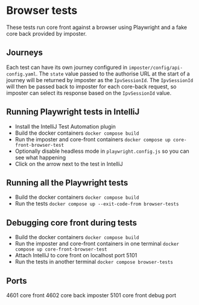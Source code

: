 # Browser tests

These tests run core front against a browser using Playwright and a fake core back provided by imposter.

## Journeys
Each test can have its own journey configured in `imposter/config/api-config.yaml`. The `state` value passed to the authorise URL at the start of a journey will be returned by imposter as the `IpvSessionId`. The `IpvSessionId` will then be passed back to imposter for each core-back request, so imposter can select its response based on the `IpvSessionId` value.

## Running Playwright tests in IntelliJ
- Install the IntelliJ Test Automation plugin
- Build the docker containers `docker compose build`
- Run the imposter and core-front containers `docker compose up core-front-browser-test`
- Optionally disable headless mode in `playwright.config.js` so you can see what happening
- Click on the arrow next to the test in IntelliJ

## Running all the Playwright tests
- Build the docker containers `docker compose build`
- Run the tests `docker compose up --exit-code-from browser-tests`

## Debugging core front during tests
- Build the docker containers `docker compose build`
- Run the imposter and core-front containers in one terminal `docker compose up core-front-browser-test`
- Attach IntelliJ to core front on localhost port 5101
- Run the tests in another terminal `docker compose browser-tests`

## Ports
4601 core front
4602 core back imposter
5101 core front debug port
